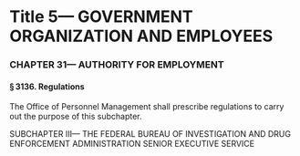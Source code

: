 
# Title 5— GOVERNMENT ORGANIZATION AND EMPLOYEES
### CHAPTER 31— AUTHORITY FOR EMPLOYMENT
#### § 3136. Regulations

The Office of Personnel Management shall prescribe regulations to carry out the purpose of this subchapter.

SUBCHAPTER III— THE FEDERAL BUREAU OF INVESTIGATION AND DRUG ENFORCEMENT ADMINISTRATION SENIOR EXECUTIVE SERVICE

